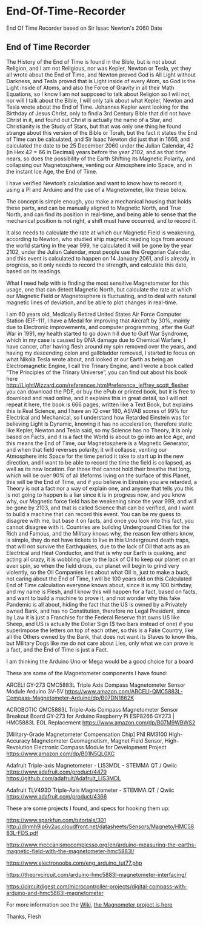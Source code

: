 # End-Of-Time-Recorder
End Of Time Recorder based on Sir Issac Newton's 2060 Date

## End of Time Recorder

The History of the End of Time is found in the Bible, but is not about Religion, and I am not Religious, nor was Kepler, Newton or Tesla, yet they all wrote about the End of Time, and Newton proved God is All Light without Darkness, and Tesla proved that is Light inside of every Atom, so God is the Light inside of Atoms, and also the Force of Gravity in all their Math Equations, so I know I am not supposed to talk about Religion so I will not, nor will I talk about the Bible, I will only talk about what Kepler, Newton and Tesla wrote about the End of Time. Johannes Kepler went looking for the Birthday of Jesus Christ, only to find a 3rd Century Bible that did not have Christ in it, and found out Christ is actually the name of a Star, and Christianity is the Study of Stars, but that was only one thing he found strange about this version of the Bible or Torah, but the fact it states the End of Time can be calculated, and Sir Isaac Newton did just that in 1666, and calculated the date to be 25 December 2060 under the Julian Calendar, 42 (in Hex 42 = 66 in Decimal) years before the year 2102, and as that time nears, so does the possibility of the Earth Shifting its Magnetic Polarity, and collapsing our Magnetosphere, venting our Atmosphere into Space, and in the instant Ice Age, the End of Time.

I have verified Newton’s calculation and want to know how to record it, using a PI and Arduino and the use of a Magnetometer, like these below. 

The concept is simple enough, you make a mechanical housing that holds these parts, and can be manually aligned to Magnetic North, and True North, and can find its position in real-time, and being able to sense that the mechanical position is not right, a shift must have occurred, and to record it.

It also needs to calculate the rate at which our Magnetic Field is weakening, according to Newton, who studied ship magnetic reading logs from around the world starting in the year 999, he calculated it will be gone by the year 2102, under the Julian Calendar, most people use the Gregorian Calendar, and this event is calculated to happen on 14 January 2061, and is already in progress, so it only needs to record the strength, and calculate this date, based on its readings.

What I need help with is finding the most sensitive Magnetometer for this usage, one that can detect Magnetic North, but calculate the rate at which our Magnetic Field or Magnetosphere is fluctuating, and to deal with natural magnetic lines of deviation, and be able to plot changes in real-time.

I am 60 years old, Medically Retired United States Air Force Computer Station (E)F-111, I have a Medal for improving that Aircraft by 30%, mainly due to Electronic improvements, and computer programming, after the Gulf War in 1991, my health started to go down hill due to Gulf War Syndrome, which in my case is caused by DNA damage due to Chemical Warfare, I have cancer, after having flesh around my spin removed over the years, and having my descending colon and gallbladder removed, I started to focus on what Nikola Tesla wrote about, and looked at our Earth as being an Electromagnetic Engine, I call the Trinary Engine, and I wrote a book called “The Principles of the Trinary Universe”, you can find out about his book here http://LightWizzard.com/references.html#reference_jeffrey_scott_flesher
you can download the PDF, or buy the ePub or printed book, but it is free to download and read online, and it explains this in great detail, so I will not repeat it here, the book is 666 pages, written like a Text Book, but explains this is Real Science, and I have an IQ over 180, ASVAB scores of 99% for Electrical and Mechanical, so I understand how Retarded Einstein was for believing Light is Dynamic, knowing it has no acceleration, therefore static like Kepler, Newton and Tesla said, so my Science has no Theory, it is only based on Facts, and it is a fact the World is about to go into an Ice Age, and this means the End of Time, our Magnetosphere is a Magnetic Generator, and when that field reverses polarity, it will collapse, venting our Atmosphere into Space for the time period it take to start up in the new direction, and I want to be able to record the time the field is collapsed, as well as its new location. For those that cannot hold their breathe that long, which will be over 90% of all lifeforms living on the surface of this Planet, this will be the End of Time, and if you believe in Einstein you are retarded, a Theory is not a fact nor a way of explain one, and anyone that tells you this is not going to happen is a liar since it is in progress now, and you know why, our Magnetic force field has be weakening since the year 999, and will be gone by 2103, and that is called Science that can be verified, and I want to build a machine that can record this event. You can be my guess to disagree with me, but base it on facts, and once you look into this fact, you cannot disagree with it. Countries are building Underground Cities for the Rich and Famous, and the Military knows why, the reason few others know, is simple, they do not have tickets to live in this Underground death traps, that will not survive the Earthquakes, due to the lack of Oil that acts as an Electrical and Heat Conductor, and that is why our Earth is quaking, and acting all crazy, it is wobbling due to the lack of Oil to keep our planet on an even spin, so when the field drops, our planet will begin to grind very violently, so the Oil Companies lies about what Oil is, just to make a buck, not caring about the End of Time, I will be 100 years old on this Calculated End of Time calculation everyone knows about, since it is my 100 birthday, and my name is Flesh, and I know this will happen for a fact, based on facts, and want to build a machine to prove it, and not wonder why this fake Pandemic is all about, hiding the fact that the US is owned by a Privately owned Bank, and has no Constitution, therefore no Legal President, since by Law it is just a Franchise for the Federal Reserve that owns US like Sheep, and US is actually the Dollar Sign ($ two bars instead of one) if you superimpose the letters on top of each other, so this is a Fake Country, like all the Others owned by the Bank, that does not want its Slaves to know this, but Military Dogs like me do not care about Lies, only what we can prove is a fact, and the End of Time is just a Fact.

I am thinking the Arduino Uno or Mega would be a good choice for a board

These are some of the Magnetometer components I have found:

ARCELI GY-273 QMC5883L Triple Axis Compass Magnetometer Sensor Module Arduino 3V-5V 
https://www.amazon.com/ARCELI-QMC5883L-Compass-Magnetometer-Arduino/dp/B07DN1862K

ACROBOTIC QMC5883L Triple-Axis Compass Magnetometer Sensor Breakout Board GY-273 for Arduino Raspberry Pi ESP8266 GY273 | HMC5883L EOL Replacement 
https://www.amazon.com/dp/B07M9WBWS2

[Military-Grade Magnetometer Compensation Chip] PNI RM3100 High-Accuracy Magnetometer Geomagnetism, Magnet Field Sensor, High-Revolution Electronic Compass Module for Development Project 
https://www.amazon.com/dp/B01N5QL0XC

Adafruit Triple-axis Magnetometer - LIS3MDL - STEMMA QT / Qwiic
https://www.adafruit.com/product/4479
https://github.com/adafruit/Adafruit_LIS3MDL

Adafruit TLV493D Triple-Axis Magnetometer - STEMMA QT / Qwiic
https://www.adafruit.com/product/4366

These are some projects I found, and specs for hooking them up:

https://www.sparkfun.com/tutorials/301
http://dlnmh9ip6v2uc.cloudfront.net/datasheets/Sensors/Magneto/HMC5883L-FDS.pdf

https://www.meccanismocomplesso.org/en/arduino-measuring-the-earths-magnetic-field-with-the-magnetometer-hmc5883l/

https://www.electronoobs.com/eng_arduino_tut77.php

https://theorycircuit.com/arduino-hmc5883l-magnetometer-interfacing/

https://circuitdigest.com/microcontroller-projects/digital-compass-with-arduino-and-hmc5883l-magnetometer

For more information see the [Wiki](https://github.com/Light-Wizzard/End-Of-Time-Recorder/wiki), [the Magnometer project is here](https://github.com/Light-Wizzard/End-Of-Time-Recorder/wiki/Magnetometers)

Thanks, Flesh
